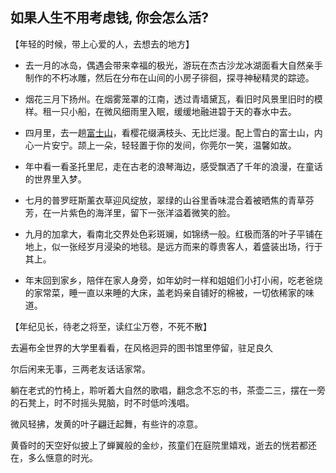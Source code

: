 ## 如果人生不用考虑钱, 你会怎么活?

【年轻的时候，带上心爱的人，去想去的地方】

- 去一月的冰岛，偶遇会带来幸福的极光，游玩在杰古沙龙冰湖面看大自然亲手制作的不朽冰雕，然后在分布在山间的小房子徘徊，探寻神秘精灵的踪迹。



- 烟花三月下扬州。在烟雾笼罩的江南，透过青墙黛瓦，看旧时风景里旧时的模样。租一只小船，在微风细雨里入眠，缓缓地融进碧于天的春水中去。



- 四月里，去一趟[富士山](https://www.zhihu.com/search?q=富士山&search_source=Entity&hybrid_search_source=Entity&hybrid_search_extra={"sourceType"%3A"answer"%2C"sourceId"%3A73305836})，看樱花缀满枝头、无比烂漫。配上雪白的富士山，内心一片安宁。颉上一朵，轻轻置于你的发间，你莞尔一笑，温馨如故。



- 年中看一看圣托里尼，走在古老的浪琴海边，感受飘洒了千年的浪漫，在童话的世界里入梦。



- 七月的普罗旺斯薰衣草迎风绽放，翠绿的山谷里香味混合着被晒焦的青草芬芳，在一片紫色的海洋里，留下一张洋溢着微笑的脸。



- 九月的加拿大，看南北交界处色彩斑斓，如锦绣一般。红极而落的叶子平铺在地上，似一张经岁月浸染的地毯。是远方而来的尊贵客人，着盛装出场，行于其上。



- 年末回到家乡，陪伴在家人身旁，如年幼时一样和姐姐们小打小闹，吃老爸烧的家常菜，睡一直以来睡的大床，盖老妈亲自铺好的棉被，一切依稀家的味道。



【年纪见长，待老之将至，读红尘万卷，不死不散】

去遍布全世界的大学里看看，在风格迥异的图书馆里停留，驻足良久

尔后闲来无事，三两老友话话家常。

躺在老式的竹椅上，聆听着大自然的歌唱，翻念念不忘的书，茶壶二三，摆在一旁的石凳上，时不时摇头晃脑，时不时低吟浅唱。

微风轻拂，发黄的叶子翩迁起舞，有些许的凉意。

黄昏时的天空好似披上了蝉翼般的金纱，孩童们在庭院里嬉戏，逝去的恍若都还在，多么惬意的时光。